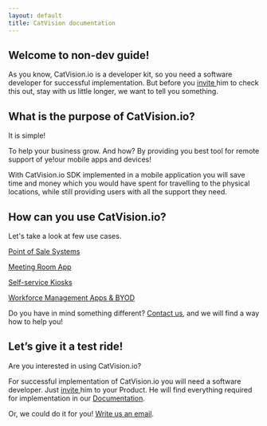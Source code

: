 ```yaml
---
layout: default
title: CatVision documentation
---
```


## Welcome to non-dev guide!

As you know, CatVision.io is a developer kit, so you need a software developer for successful implementation. But before you [invite ](/guide/invitation.md "How to invite...")him to check this out, stay with us little longer, we want to tell you something.

## What is the purpose of CatVision.io?

It is simple!

To help your business grow. And how? By providing you best tool for remote support of ye!our mobile apps and devices!

With CatVision.io SDK implemented in a mobile application you will save time and money which you would have spent for travelling to the physical locations, while still providing users with all the support they need.

## How can you use CatVision.io?

Let's take a look at few use cases.

[Point of Sale Systems](/examples-of-use/point-of-sales-systems.md)

[Meeting Room App](/examples-of-use/meeting-room-applications.md)

[Self-service Kiosks](/examples-of-use/self-service-kiosks.md)

[Workforce Management Apps & BYOD](/examples-of-use/workforce-management-apps-and-byod-support.md)

Do you have in mind something different? [Contact us](mailto:team@catvision.io), and we will find a way how to help you!

## Let’s give it a test ride!

Are you interested in using CatVision.io?

For successful implementation of CatVision.io you will need a software developer. Just [invite ](/guide/invitation.md "How to invite...")him to your Product. He will find everything required for implementation in our [Documentation](//README.md).

Or, we could do it for you! [Write us an email](mailto:team@catvision.io).

